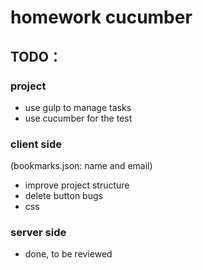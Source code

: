# homework cucumber

## TODO：

### project
* use gulp to manage tasks 
* use cucumber for the test 

### client side
(bookmarks.json: name and email)

* improve project structure
* delete button bugs
* css

### server side
* done, to be reviewed


